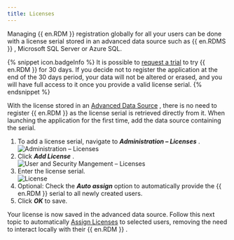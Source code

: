 ```yaml
---
title: Licenses
---
```

Managing {{ en.RDM }} registration globally for all your users can be done with a license serial stored in an advanced data source such as {{ en.RDMS }} , Microsoft SQL Server or Azure SQL. 

{% snippet icon.badgeInfo %} 
It is possible to [request a trial](/rdm/windows/installation/client/registration/trial-request/) to try {{ en.RDM }} for 30 days. If you decide not to register the application at the end of the 30 days period, your data will not be altered or erased, and you will have full access to it once you provide a valid license serial. 
{% endsnippet %}
 
With the license stored in an [Advanced Data Source](/rdm/windows/data-sources/data-sources-types/advanced-data-sources/) , there is no need to register {{ en.RDM }} as the license serial is retrieved directly from it. When launching the application for the first time, add the data source containing the serial.  

1. To add a license serial, navigate to ***Administration – Licenses*** .  
![Administration – Licenses](/img/en/rdm/windows/clip3417.png) 
1. Click ***Add License*** .  
![User and Security Mangement – Licenses](/img/en/rdm/windows/RdmWin4060.png) 
1. Enter the license serial.  
![License](/img/en/rdm/windows/RdmWin4063.png) 
1. Optional: Check the ***Auto assign*** option to automatically provide the {{ en.RDM }} serial to all newly created users. 
1. Click ***OK*** to save. 

Your license is now saved in the advanced data source. Follow this next topic to automatically [Assign Licenses](/rdm/windows/commands/administration/management/licenses/assign/) to selected users, removing the need to interact locally with their {{ en.RDM }} . 


